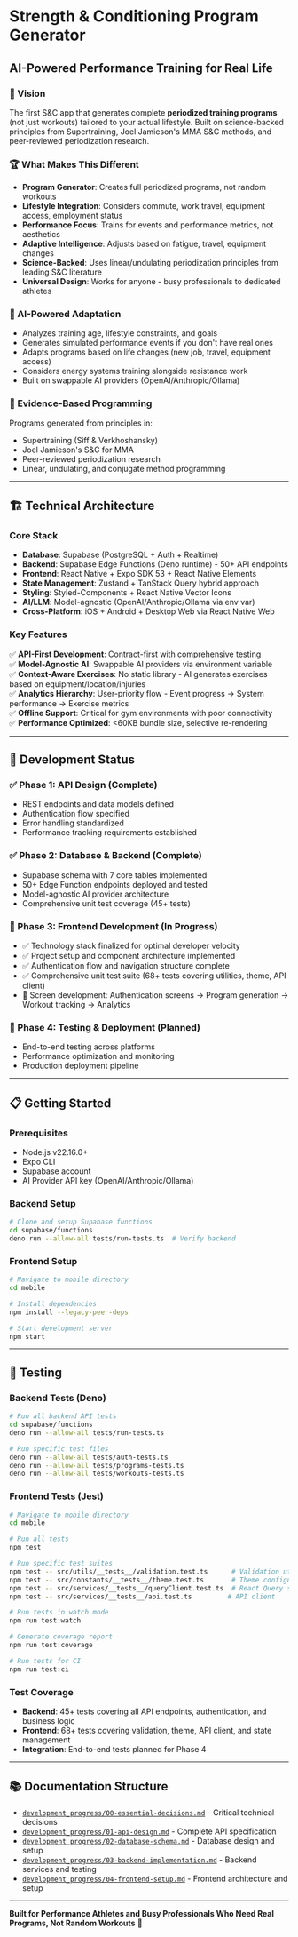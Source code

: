 # Strength & Conditioning Program Generator
## AI-Powered Performance Training for Real Life

### 🎯 Vision
The first S&C app that generates complete **periodized training programs** (not just workouts) tailored to your actual lifestyle. Built on science-backed principles from Supertraining, Joel Jamieson's MMA S&C methods, and peer-reviewed periodization research.

### 🏆 What Makes This Different
- **Program Generator**: Creates full periodized programs, not random workouts
- **Lifestyle Integration**: Considers commute, work travel, equipment access, employment status
- **Performance Focus**: Trains for events and performance metrics, not aesthetics  
- **Adaptive Intelligence**: Adjusts based on fatigue, travel, equipment changes
- **Science-Backed**: Uses linear/undulating periodization principles from leading S&C literature
- **Universal Design**: Works for anyone - busy professionals to dedicated athletes

### 🧠 AI-Powered Adaptation
- Analyzes training age, lifestyle constraints, and goals
- Generates simulated performance events if you don't have real ones
- Adapts programs based on life changes (new job, travel, equipment access)
- Considers energy systems training alongside resistance work
- Built on swappable AI providers (OpenAI/Anthropic/Ollama)

### 🔬 Evidence-Based Programming
Programs generated from principles in:
- Supertraining (Siff & Verkhoshansky)
- Joel Jamieson's S&C for MMA
- Peer-reviewed periodization research
- Linear, undulating, and conjugate method programming

---

## 🏗️ Technical Architecture

### Core Stack
- **Database**: Supabase (PostgreSQL + Auth + Realtime)
- **Backend**: Supabase Edge Functions (Deno runtime) - 50+ API endpoints
- **Frontend**: React Native + Expo SDK 53 + React Native Elements
- **State Management**: Zustand + TanStack Query hybrid approach
- **Styling**: Styled-Components + React Native Vector Icons
- **AI/LLM**: Model-agnostic (OpenAI/Anthropic/Ollama via env var)
- **Cross-Platform**: iOS + Android + Desktop Web via React Native Web

### Key Features
✅ **API-First Development**: Contract-first with comprehensive testing  
✅ **Model-Agnostic AI**: Swappable AI providers via environment variable  
✅ **Context-Aware Exercises**: No static library - AI generates exercises based on equipment/location/injuries  
✅ **Analytics Hierarchy**: User-priority flow - Event progress → System performance → Exercise metrics  
✅ **Offline Support**: Critical for gym environments with poor connectivity  
✅ **Performance Optimized**: <60KB bundle size, selective re-rendering  

---

## 🚀 Development Status

### ✅ Phase 1: API Design (Complete)
- REST endpoints and data models defined
- Authentication flow specified
- Error handling standardized
- Performance tracking requirements established

### ✅ Phase 2: Database & Backend (Complete)  
- Supabase schema with 7 core tables implemented
- 50+ Edge Function endpoints deployed and tested
- Model-agnostic AI provider architecture
- Comprehensive unit test coverage (45+ tests)

### 📱 Phase 3: Frontend Development (In Progress)
- ✅ Technology stack finalized for optimal developer velocity
- ✅ Project setup and component architecture implemented
- ✅ Authentication flow and navigation structure complete
- ✅ Comprehensive unit test suite (68+ tests covering utilities, theme, API client)
- 🔄 Screen development: Authentication screens → Program generation → Workout tracking → Analytics

### 🎯 Phase 4: Testing & Deployment (Planned)
- End-to-end testing across platforms
- Performance optimization and monitoring
- Production deployment pipeline

---

## 📋 Getting Started

### Prerequisites
- Node.js v22.16.0+
- Expo CLI
- Supabase account
- AI Provider API key (OpenAI/Anthropic/Ollama)

### Backend Setup
```bash
# Clone and setup Supabase functions
cd supabase/functions
deno run --allow-all tests/run-tests.ts  # Verify backend
```

### Frontend Setup
```bash
# Navigate to mobile directory
cd mobile

# Install dependencies
npm install --legacy-peer-deps

# Start development server
npm start
```

---

## 🧪 Testing

### Backend Tests (Deno)
```bash
# Run all backend API tests
cd supabase/functions
deno run --allow-all tests/run-tests.ts

# Run specific test files
deno run --allow-all tests/auth-tests.ts
deno run --allow-all tests/programs-tests.ts
deno run --allow-all tests/workouts-tests.ts
```

### Frontend Tests (Jest)
```bash
# Navigate to mobile directory
cd mobile

# Run all tests
npm test

# Run specific test suites
npm test -- src/utils/__tests__/validation.test.ts      # Validation utilities
npm test -- src/constants/__tests__/theme.test.ts       # Theme configuration
npm test -- src/services/__tests__/queryClient.test.ts  # React Query setup
npm test -- src/services/__tests__/api.test.ts         # API client

# Run tests in watch mode
npm run test:watch

# Generate coverage report
npm run test:coverage

# Run tests for CI
npm run test:ci
```

### Test Coverage
- **Backend**: 45+ tests covering all API endpoints, authentication, and business logic
- **Frontend**: 68+ tests covering validation, theme, API client, and state management
- **Integration**: End-to-end tests planned for Phase 4

---

## 📚 Documentation Structure

- [`development_progress/00-essential-decisions.md`](./development_progress/00-essential-decisions.md) - Critical technical decisions
- [`development_progress/01-api-design.md`](./development_progress/01-api-design.md) - Complete API specification  
- [`development_progress/02-database-schema.md`](./development_progress/02-database-schema.md) - Database design and setup
- [`development_progress/03-backend-implementation.md`](./development_progress/03-backend-implementation.md) - Backend services and testing
- [`development_progress/04-frontend-setup.md`](./development_progress/04-frontend-setup.md) - Frontend architecture and setup

---

**Built for Performance Athletes and Busy Professionals Who Need Real Programs, Not Random Workouts** 💪